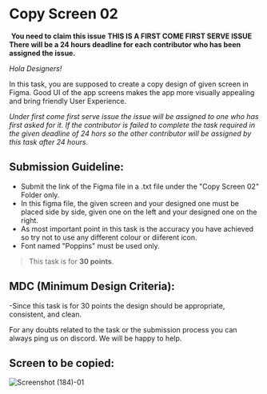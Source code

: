 # Copy Screen 02
 **You need to claim this issue**
**THIS IS A FIRST COME FIRST SERVE ISSUE** 
**There will be a 24 hours deadline for each contributor who has been assigned the issue.**

_Hola Designers!_

In this task, you are supposed to create a copy design of given screen in Figma. Good UI of the app screens makes the app more visually appealing and bring friendly User Experience.

*Under first come first serve issue the issue will be assigned to one who has first asked for it.*
*If the contributor is failed to complete the task required in the given deadline of 24 hors so the other contributor will be assigned by this task after 24 hours.*


## Submission Guideline:

- Submit the link of the Figma file in a .txt file under the "Copy Screen 02" Folder only.
- In this figma file, the given screen and your designed one must be placed side by side, given one on the left and your designed one on the right.
- As most important point in this task is the accuracy you have achieved so try not to use any different colour or diiferent icon.
- Font named "Poppins" must be used only.

> This task is for **30 points**.

## MDC (Minimum Design Criteria):

-Since this task is for 30 points the design should be appropriate, consistent, and clean.

For any doubts related to the task or the submission process you can always ping us on discord. We will be happy to help.

## Screen to be copied:
![Screenshot (184)-01](https://github.com/opencodeiiita/Vision-1.0/assets/128999899/a91bd780-8d91-43fb-923f-246460b0cc3b)



